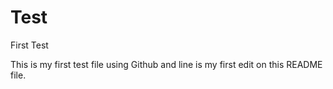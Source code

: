 # Test
First Test

This is my first test file using Github and line is my first edit on this README file.
